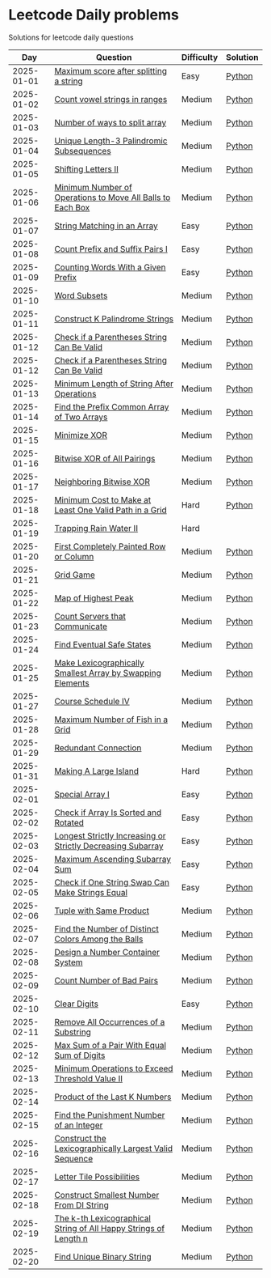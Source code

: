 # Leetcode Daily problems
Solutions for leetcode daily questions

| Day        | Question | Difficulty | Solution |
| ---------- | -------- | ---------- | -------- |
| 2025-01-01 | [Maximum score after splitting a string](https://leetcode.com/problems/count-vowel-strings-in-ranges/?envType=daily-question) | Easy | [Python](./python/1422-maximum-score-after-splitting-a-string.py) |
| 2025-01-02 | [Count vowel strings in ranges](https://leetcode.com/problems/count-vowel-strings-in-ranges/?envType=daily-question) | Medium | [Python](./python/2559-count-vowel-strings-in-ranges.py) |
| 2025-01-03 | [Number of ways to split array](https://leetcode.com/problems/number-of-ways-to-split-array/?envType=daily-question) | Medium | [Python](./python/2270-number-of-ways-to-split-array.py) | <tag class="medium"/> |
| 2025-01-04 | [ Unique Length-3 Palindromic Subsequences](https://leetcode.com/problems/unique-length-3-palindromic-subsequences/description/) | Medium | [Python](./python/1930-unique-length-3-palindromic-subsequences.py) |
| 2025-01-05|[ Shifting Letters II](https://leetcode.com/problems/shifting-letters-ii/description/) | Medium | [Python](./python/2381-shifting-letters-ii.py) |
| 2025-01-06 | [ Minimum Number of Operations to Move All Balls to Each Box](https://leetcode.com/problems/minimum-number-of-operations-to-move-all-balls-to-each-box/description/) | Medium | [Python](./python/1769-minimum-number-of-operations-to-move-all-balls-to-each-box.py) |
| 2025-01-07 | [ String Matching in an Array](https://leetcode.com/problems/string-matching-in-an-array/description/) | Easy | [Python](./python/1408-string-matching-in-an-array.py) |
| 2025-01-08 | [ Count Prefix and Suffix Pairs I](https://leetcode.com/problems/count-prefix-and-suffix-pairs-i/description/) | Easy | [Python](./python/3042-count-prefix-and-suffix-pairs-i.py) |
| 2025-01-09 | [ Counting Words With a Given Prefix](https://leetcode.com/problems/counting-words-with-a-given-prefix/description/) | Easy | [Python](./python/2185-counting-words-with-a-given-prefix.py) |
| 2025-01-10 | [ Word Subsets](https://leetcode.com/problems/word-subsets/description/) | Medium | [Python](./python/916-word-subsets.py) |
| 2025-01-11 | [ Construct K Palindrome Strings](https://leetcode.com/problems/construct-k-palindrome-strings/description/) | Medium | [Python](./python/1400-construct-k-palindrome-strings.py) |
| 2025-01-12 | [ Check if a Parentheses String Can Be Valid](https://leetcode.com/problems/check-if-a-parentheses-string-can-be-valid/description/) | Medium | [Python](./python/2116-check-if-a-parentheses-string-can-be-valid.py) |
| 2025-01-12 | [Check if a Parentheses String Can Be Valid](https://leetcode.com/problems/check-if-a-parentheses-string-can-be-valid/description/) | Medium | [Python](./python/2116-check-if-a-parentheses-string-can-be-valid.py) |
| 2025-01-13 | [Minimum Length of String After Operations](https://leetcode.com/problems/minimum-length-of-string-after-operations/description/) | Medium | [Python](./python/3223-minimum-length-of-string-after-operations.py) |
| 2025-01-14 | [Find the Prefix Common Array of Two Arrays](https://leetcode.com/problems/find-the-prefix-common-array-of-two-arrays/description/) | Medium | [Python](./python/2657-find-the-prefix-common-array-of-two-arrays.py) |
| 2025-01-15 | [Minimize XOR](https://leetcode.com/problems/minimize-xor/description/) | Medium | [Python](./python/2429-minimize-xor.py) |
| 2025-01-16 | [Bitwise XOR of All Pairings](https://leetcode.com/problems/bitwise-xor-of-all-pairings/description/) | Medium | [Python](./python/2425-bitwise-xor-of-all-pairings.py) |
| 2025-01-17 | [Neighboring Bitwise XOR](https://leetcode.com/problems/neighboring-bitwise-xor/description/) | Medium | [Python](./python/2683-neighboring-bitwise-xor.py) |
| 2025-01-18 | [Minimum Cost to Make at Least One Valid Path in a Grid](https://leetcode.com/problems/minimum-cost-to-make-at-least-one-valid-path-in-a-grid/description/) | Hard | [Python](./python/1368-minimum-cost-to-make-at-least-one-valid-path-in-a-grid.py) |
| 2025-01-19 | [Trapping Rain Water II](https://leetcode.com/problems/trapping-rain-water-ii/description/) | Hard |  |
| 2025-01-20 | [First Completely Painted Row or Column](https://leetcode.com/problems/first-completely-painted-row-or-column/description/) | Medium | [Python](./python/2661-first-completely-painted-row-or-column.py) |
| 2025-01-21 | [Grid Game](https://leetcode.com/problems/grid-game/description/) | Medium | [Python](./python/2017-grid-game.py) |
| 2025-01-22 | [Map of Highest Peak](https://leetcode.com/problems/map-of-highest-peak/description/) | Medium | [Python](./python/1765-map-of-highest-peak.py) |
| 2025-01-23 | [Count Servers that Communicate](https://leetcode.com/problems/count-servers-that-communicate/description/) | Medium | [Python](./python/1267-count-servers-that-communicate.py) |
| 2025-01-24 | [Find Eventual Safe States](https://leetcode.com/problems/find-eventual-safe-states/description/) | Medium | [Python](./python/802-find-eventual-safe-states.py) |
| 2025-01-25 | [Make Lexicographically Smallest Array by Swapping Elements](https://leetcode.com/problems/make-lexicographically-smallest-array-by-swapping-elements/description/) | Medium | [Python](./python/2948-make-lexicographically-smallest-array-by-swapping-elements.py) |
| 2025-01-27 | [Course Schedule IV](https://leetcode.com/problems/course-schedule-iv/description/) | Medium | [Python](./python/1462-course-schedule-iv.py) |
| 2025-01-28 | [Maximum Number of Fish in a Grid](https://leetcode.com/problems/maximum-number-of-fish-in-a-grid/description/) | Medium | [Python](./python/2658-maximum-number-of-fish-in-a-grid.py) |
| 2025-01-29 | [Redundant Connection](https://leetcode.com/problems/redundant-connection/description/) | Medium | [Python](./python/684-redundant-connection.py) |
| 2025-01-31 | [Making A Large Island](https://leetcode.com/problems/making-a-large-island/description/) | Hard | [Python](./python/827-making-a-large-island.py) |
| 2025-02-01 | [Special Array I](https://leetcode.com/problems/special-array-i/description/) | Easy | [Python](./python/3151-special-array-i.py) |
| 2025-02-02 | [Check if Array Is Sorted and Rotated](https://leetcode.com/problems/check-if-array-is-sorted-and-rotated/description/) | Easy | [Python](./python/1752-check-if-array-is-sorted-and-rotated.py) |
| 2025-02-03 | [Longest Strictly Increasing or Strictly Decreasing Subarray](https://leetcode.com/problems/longest-strictly-increasing-or-strictly-decreasing-subarray/description/) | Easy | [Python](./python/3105-longest-strictly-increasing-or-strictly-decreasing-subarray.py) |
| 2025-02-04 | [Maximum Ascending Subarray Sum](https://leetcode.com/problems/maximum-ascending-subarray-sum/description/) | Easy | [Python](./python/1800-maximum-ascending-subarray-sum.py) |
| 2025-02-05 | [Check if One String Swap Can Make Strings Equal](https://leetcode.com/problems/check-if-one-string-swap-can-make-strings-equal/description/) | Easy | [Python](./python/1790-check-if-one-string-swap-can-make-strings-equal.py) |
| 2025-02-06 | [Tuple with Same Product](https://leetcode.com/problems/tuple-with-same-product/description/) | Medium | [Python](./python/1726-tuple-with-same-product.py) |
| 2025-02-07 | [Find the Number of Distinct Colors Among the Balls](https://leetcode.com/problems/find-the-number-of-distinct-colors-among-the-balls/description/) | Medium | [Python](./python/3160-find-the-number-of-distinct-colors-among-the-balls.py) |
| 2025-02-08 | [Design a Number Container System](https://leetcode.com/problems/design-a-number-container-system/description/) | Medium | [Python](./python/2349-design-a-number-container-system.py) |
| 2025-02-09 | [Count Number of Bad Pairs](https://leetcode.com/problems/count-number-of-bad-pairs/description/) | Medium | [Python](./python/2364-count-number-of-bad-pairs.py) |
| 2025-02-10 | [Clear Digits](https://leetcode.com/problems/clear-digits/description/) | Easy | [Python](./python/3174-clear-digits.py) |
| 2025-02-11 | [Remove All Occurrences of a Substring](https://leetcode.com/problems/remove-all-occurrences-of-a-substring/description/) | Medium | [Python](./python/1910-remove-all-occurrences-of-a-substring.py) |
| 2025-02-12 | [Max Sum of a Pair With Equal Sum of Digits](https://leetcode.com/problems/max-sum-of-a-pair-with-equal-sum-of-digits/description/) | Medium | [Python](./python/2342-max-sum-of-a-pair-with-equal-sum-of-digits.py) |
| 2025-02-13 | [Minimum Operations to Exceed Threshold Value II](https://leetcode.com/problems/minimum-operations-to-exceed-threshold-value-ii/description/) | Medium | [Python](./python/3066-minimum-operations-to-exceed-threshold-value-ii.py) |
| 2025-02-14 | [Product of the Last K Numbers](https://leetcode.com/problems/product-of-the-last-k-numbers/description/) | Medium | [Python](./python/1352-product-of-the-last-k-numbers.py) |
| 2025-02-15 | [Find the Punishment Number of an Integer](https://leetcode.com/problems/find-the-punishment-number-of-an-integer/description/) | Medium | [Python](./python/2698-find-the-punishment-number-of-an-integer.py) |
| 2025-02-16 | [Construct the Lexicographically Largest Valid Sequence](https://leetcode.com/problems/construct-the-lexicographically-largest-valid-sequence/description/) | Medium | [Python](./python/1718-construct-the-lexicographically-largest-valid-sequence.py) |
| 2025-02-17 | [Letter Tile Possibilities](https://leetcode.com/problems/letter-tile-possibilities/description/) | Medium | [Python](./python/1079-letter-tile-possibilities.py) |
| 2025-02-18 | [Construct Smallest Number From DI String](https://leetcode.com/problems/construct-smallest-number-from-di-string/description/) | Medium | [Python](./python/2375-construct-smallest-number-from-di-string.py) |
| 2025-02-19 | [The k-th Lexicographical String of All Happy Strings of Length n](https://leetcode.com/problems/the-k-th-lexicographical-string-of-all-happy-strings-of-length-n/description/) | Medium | [Python](./python/1415-the-k-th-lexicographical-string-of-all-happy-strings-of-length-n.py) |
| 2025-02-20 | [Find Unique Binary String](https://leetcode.com/problems/find-unique-binary-string/description/) | Medium | [Python](./python/1980-find-unique-binary-string.py) |
